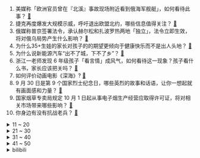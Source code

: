 1. 美媒称「欧洲官员曾在『北溪』事故现场附近看到俄海军舰艇」，如何看待此事？ [:link:](https://www.zhihu.com/question/556434671)
2. 捷克再度爆发大规模示威，呼吁退出欧盟北约，哪些信息值得关注？ [:link:](https://www.zhihu.com/question/556667787)
3. 俄媒称普京签署法令，承认赫尔松和扎波罗热两地「独立」，法令立即生效，将对俄乌局势产生什么影响？ [:link:](https://www.zhihu.com/question/556778831)
4. 为什么35+生娃的家长对孩子的的期望更倾向于健康快乐而不是出人头地？ [:link:](https://www.zhihu.com/question/551963452)
5. 为什么说新能源汽车“出不了城，下不了乡”？ [:link:](https://www.zhihu.com/question/551029509)
6. 浙江一老师发现 6 年级孩子「看言情」成风气，如何看待这一现象？孩子看什么书，家长应该把关吗？ [:link:](https://www.zhihu.com/question/556287617)
7. 如何评价动画电影《深海》? [:link:](https://www.zhihu.com/question/423913671)
8. 9 月 30 日是第 9 个国家烈士纪念日，哪些英烈的故事和话语，让你一想起就有画面感和力量？ [:link:](https://www.zhihu.com/question/556026573)
9. 国家烟草专卖局规定 10 月 1 日起从事电子烟生产经营应取得许可证，将对相关市场带来哪些影响？ [:link:](https://www.zhihu.com/question/556270500)
10. 你身边有没有抗战老兵？ [:link:](https://www.zhihu.com/question/429866954)
<details>
<summary>11 ~ 20</summary>

11. 对北溪管道这种级别的基础设施的袭击算不算战争行为？ [:link:](https://www.zhihu.com/question/556066656)
12. 三部门发文，防范以「家庭教育指导师」名义开展违规校外培训，将产生哪些影响？ [:link:](https://www.zhihu.com/question/556406446)
13. 美国一女子拒绝男子搭话后，在纽约地铁内遭其暴打，有哪些信息值得关注？如何从法律角度解读？ [:link:](https://www.zhihu.com/question/556040006)
14. 普京称部分动员令已下达，但须解决「未依法征召」问题，错误征召人员须「遣返回原地」，有哪些信息值得注意？ [:link:](https://www.zhihu.com/question/556774949)
15. 9 月 30 日是第九个烈士纪念日，我们该如何做，才是对英烈精神最好的传承？ [:link:](https://www.zhihu.com/question/555913858)
16. 为什么习惯使用 i、j、k 等作为循环变量? [:link:](https://www.zhihu.com/question/24890607)
17. 如何评价新概念「德国的工业 4.0」？ [:link:](https://www.zhihu.com/question/26288684)
18. 北约秘书长警告俄罗斯「核战争不可能赢！」，这释放了哪些信息？俄乌战争是否会引发核战争？ [:link:](https://www.zhihu.com/question/556531736)
19. 2022 女篮世界杯 1/4 决赛中国女篮  85:71 击败法国晋级 4 强，如何评价本场比赛？ [:link:](https://www.zhihu.com/question/556410190)
20. 如何看董宇辉卖六元东北玉米被供应商背刺只值七毛？ [:link:](https://www.zhihu.com/question/555872060)
</details>
<details>
<summary>21 ~ 30</summary>

21. 国防部表示「坚决反对、反制美方涉台错误行径」，有哪些信息值得关注？ [:link:](https://www.zhihu.com/question/556458158)
22. 人的一生什么最重要? [:link:](https://www.zhihu.com/question/547228428)
23. 如果你愿意的话可以给我分享你手机里的一张照片吗? [:link:](https://www.zhihu.com/question/551897991)
24. 英国女王伊丽莎白二世死因公布，因「年老」而去世，还有哪些信息值得关注？ [:link:](https://www.zhihu.com/question/556682593)
25. 怎样看待2022年后国外车企可在中国独资？ [:link:](https://www.zhihu.com/question/511327536)
26. 空军发言人在中国航展发布会上表示，第五代战机歼-20已遍布 「东南西北中」并砺兵台海，这说明了什么？ [:link:](https://www.zhihu.com/question/555875500)
27. 把[-0.5,0.5]内所有实数相加，得出的结果是0 吗？ [:link:](https://www.zhihu.com/question/555998400)
28. 东北农嫂甩开东方甄选爆料成本价，直播带货却人气惨淡，对此你怎么看？ [:link:](https://www.zhihu.com/question/555942954)
29. 牛顿的贡献，可以获得几次菲尔兹奖，几次诺贝尔奖？ [:link:](https://www.zhihu.com/question/464027007)
30. 为什么我父母一直在跟我强调人情世故，难道有棱有角得不好吗？ [:link:](https://www.zhihu.com/question/546486826)
</details>
<details>
<summary>31 ~ 40</summary>

31. 北约发布声明称北溪管道遭到「蓄意、鲁莽和不负责任」的破坏，支持调查破坏源头，如何看待这一表态？ [:link:](https://www.zhihu.com/question/556528514)
32. 甄嬛离宫三年，祺嫔得宠却为什么没能封妃？ [:link:](https://www.zhihu.com/question/539918863)
33. 俄媒称新领土入俄条约签署仪式 30 日举行，普京将出席，这是否会加剧俄乌冲突？哪些信息值得注意？ [:link:](https://www.zhihu.com/question/556529607)
34. 中国最贵的烟是什么烟，多少钱一盒？ [:link:](https://www.zhihu.com/question/421685764)
35. 人老了最怕什么？ [:link:](https://www.zhihu.com/question/511923242)
36. 为什么 Java 坚持多线程不选择协程？ [:link:](https://www.zhihu.com/question/332042250)
37. 爆卖的「俄罗斯老奶粉」都符合食品安全国家标准规定吗？有哪些需要注意的地方？ [:link:](https://www.zhihu.com/question/556213396)
38. 有哪些写作的小技巧值得分享？ [:link:](https://www.zhihu.com/question/551010664)
39. 国家疾控局表示，采取集中或者居家隔离措施时，不得采取外锁门的方式，有哪些值得关注的信息？ [:link:](https://www.zhihu.com/question/556394363)
40. 河北一县城开办超 10 家共享自习室惹热议，为何中国年轻人热衷「花钱买自觉」？ [:link:](https://www.zhihu.com/question/556454468)
</details>
<details>
<summary>41 ~ 50</summary>

41. 美国抵押贷款利率升至6.7%，为2007年以来最高水平，雷曼危机会重演吗？ [:link:](https://www.zhihu.com/question/556779118)
42. 一公司招聘 HR 外勤岗，要求员工日行 3 万步，从健康角度分析这一活动量如何？公司这一需求合理吗？ [:link:](https://www.zhihu.com/question/556477146)
43. 保时捷以每股 82.5 欧元上市，为德国 25 年来最大 IPO，市值超奔驰和宝马，哪些信息值得关注？ [:link:](https://www.zhihu.com/question/556706402)
44. 高考 403 分被质疑学霸形象，「点读机女孩」现已保研中传，如何看待她阳光积极的心态？ [:link:](https://www.zhihu.com/question/556458307)
45. 为什么咖啡喝多了心会突突跳？ [:link:](https://www.zhihu.com/question/550500635)
46. 你认为最有用的抗衰老方法是什么？ [:link:](https://www.zhihu.com/question/486788696)
47. 原生家庭是「伤口」还是「借口」？ [:link:](https://www.zhihu.com/question/555845540)
48. 你是怎么做到爱自己，爱生活的？ [:link:](https://www.zhihu.com/question/546635996)
49. 你有多少个知心朋友？相处多少年了？ [:link:](https://www.zhihu.com/question/555479542)
50. 3岁男孩刚上幼儿园，不喜欢跟小朋友一起玩怎么办？ [:link:](https://www.zhihu.com/question/359547344)
</details><details>
<summary>bilibili</summary>

1. 这一天，终于来了… [:link:](//www.bilibili.com/video/BV1h24y1R7rx)
2. 《叶问5：超英黄昏》"我才是最强超级英雄" [:link:](//www.bilibili.com/video/BV1X14y1h7tf)
3. 只需5步的中式面点，有多难做！ [:link:](//www.bilibili.com/video/BV1e24y1R7mB)
4. 我们就像上个礼拜一样从网上买了一些玩具... [:link:](//www.bilibili.com/video/BV1aB4y1J7nK)
5. 救了全车人，却救不了人性！ [:link:](//www.bilibili.com/video/BV1Ge4y1r7Eg)
6. 耗时5天，熬了3个通宵，我给老虎戴上了狮子的帽子，这是老虎醒狮酥 [:link:](//www.bilibili.com/video/BV13V4y1T7Zj)
7. 百炼钢做成了绕指柔！总书记嘱托“手撕钢”技术勇攀高峰 [:link:](//www.bilibili.com/video/BV13B4y1778D)
8. 《原神》角色演示-「赛诺：诛罪的引导」 [:link:](//www.bilibili.com/video/BV1U14y1h7UE)
9. G2：入围赛还得我教你打！ [:link:](//www.bilibili.com/video/BV1FT411M7KT)
10. 孟 德 瞬 息 全 宇 宙 [:link:](//www.bilibili.com/video/BV1CG411J7MG)
<details>
<summary>11 ~ 20</summary>

11. 我们结婚了！！！找到老婆了！！！ [:link:](//www.bilibili.com/video/BV1Hg411e7P3)
12. 【暗の入驻】大家好！我是演员青柳尊哉！请多多关照！ [:link:](//www.bilibili.com/video/BV1dP411J7zM)
13. 我被800W粉丝博主抄袭了？ [:link:](//www.bilibili.com/video/BV1FP411n7ze)
14. 咕噜咕噜滚下山！！！ [:link:](//www.bilibili.com/video/BV1WV4y1T74E)
15. 这个杀手有点蠢 [:link:](//www.bilibili.com/video/BV1c24y1d7Ap)
16. 我做up接到什么离谱的广告 [:link:](//www.bilibili.com/video/BV1bd4y1z7Ds)
17. 邪不压正，江湖再见！ [:link:](//www.bilibili.com/video/BV1Yt4y1w7yM)
18. 当你感觉一个男人对你很克制 [:link:](//www.bilibili.com/video/BV1Xd4y1M7AD)
19. 挂机也能1打5的套路！ 设计师：这就把吸血删了！【有点骚东西】 [:link:](//www.bilibili.com/video/BV1Ve4y1r7ix)
20. 害，小场面 [:link:](//www.bilibili.com/video/BV1i24y1R7nH)
</details>
<details>
<summary>21 ~ 30</summary>

21. 他战胜了日寇和天灾，却输给了营销号的嘲讽 [:link:](//www.bilibili.com/video/BV1Re4y167Dh)
22. 深度|| 佛祖对最难关卡的解题思路，黑手套们活不明白的悲哀结局 [:link:](//www.bilibili.com/video/BV1re4y1b7sV)
23. 当代年轻人现状 [:link:](//www.bilibili.com/video/BV1x8411472M)
24. 【水果猎人】有人说我恰烂钱？28的妮娜皇后卖288！ [:link:](//www.bilibili.com/video/BV1Yg411e7oU)
25. 排队两小时才能吃到的鸡！老板自信到邀请我们来踢馆！【怎么这么值ep51-石小路烧鸡公】 [:link:](//www.bilibili.com/video/BV16e4y1b7R9)
26. 【Stray Kids】B站的小伙伴们SKZ来啦！请多多期待我们的新内容吧！ [:link:](//www.bilibili.com/video/BV1e14y1a7zF)
27. 如何用自己发明让别人发财？【小约翰】 [:link:](//www.bilibili.com/video/BV1aV4y1N71f)
28. 原来猫猫也有强迫症！ [:link:](//www.bilibili.com/video/BV1F24y1R7jk)
29. 关于我买空笔芯被当成傻子围观这件事 [:link:](//www.bilibili.com/video/BV17g411e7Es)
30. 这是啥片？这是我老婆的照片！【阅片无数Ⅱ 62】 [:link:](//www.bilibili.com/video/BV1bW4y1Y79c)
</details>
<details>
<summary>31 ~ 40</summary>

31. 20年前开中国跑车 妹妹都上车！ [:link:](//www.bilibili.com/video/BV1De411K7Bf)
32. 我以为只有一位袁隆平，而这位教授却捐出8208万，不给孩子留一分钱 [:link:](//www.bilibili.com/video/BV1M84114761)
33. 他真的一直盯着我看 第一次在他面前穿旗袍 [:link:](//www.bilibili.com/video/BV1Je4y1r79U)
34. 第一次上大学，请问这种情况正常吗？ [:link:](//www.bilibili.com/video/BV1cW4y1e7LJ)
35. 对不起B站，我现在只想活下去 [:link:](//www.bilibili.com/video/BV1nt4y1P7YD)
36. 【原神】3.1须弥大世界任务解谜合集（持续更新中） [:link:](//www.bilibili.com/video/BV1T841147Uw)
37. “这社死来的太突然了❶❻” [:link:](//www.bilibili.com/video/BV1FT411M78C)
38. 卧槽她好像有那个台词牛逼症！内娱独一份的灵气！她的声音真就绝了！ [:link:](//www.bilibili.com/video/BV1kN4y1K7U6)
39. 猪 突 猛 进 [:link:](//www.bilibili.com/video/BV1YB4y1J724)
40. 这真的不是魔法！2年盘出一道面果核桃，比真的还要真~ [:link:](//www.bilibili.com/video/BV1zD4y117Bf)
</details>
<details>
<summary>41 ~ 50</summary>

41. 一根断开的圆木，用榫卯结构无缝衔接 [:link:](//www.bilibili.com/video/BV1Tg411e7uL)
42. 一生要强的牛排 [:link:](//www.bilibili.com/video/BV1Me4y1b7Cq)
43. “比赛第一 友谊第二” [:link:](//www.bilibili.com/video/BV1Le4y1H7T1)
44. 【阿斗】宅心仁厚小剥皮，接二连三捉弄席恩！美剧史诗巨作《权力的游戏》第10期 [:link:](//www.bilibili.com/video/BV1Xe411K7Nh)
45. 听说你们想看我穿这条破渔网篓篓？ [:link:](//www.bilibili.com/video/BV1H841147iG)
46. 会魔法的这件事终究是瞒不住了！ 这是你没见过的城市！ [:link:](//www.bilibili.com/video/BV1td4y1q7Zi)
47. 全网首次！我骗过了苹果，让iPhone 14 Pro以为我出了车祸！ [:link:](//www.bilibili.com/video/BV1UB4y1J7fS)
48. 电脑桌面闹鲲了怎么办…… [:link:](//www.bilibili.com/video/BV1CN4y1K7dy)
49. 猛男阵亡，仅需三秒！！！ [:link:](//www.bilibili.com/video/BV1vG411g7EE)
50. 《悟空》—张睿 [:link:](//www.bilibili.com/video/BV14D4y117FV)
</details>
<details>
<summary>51 ~ 60</summary>

51. 被这个学考古的UP主笑死 [:link:](//www.bilibili.com/video/BV1AD4y117qh)
52. 什么是朋友？他说... [:link:](//www.bilibili.com/video/BV1ee4y167Kp)
53. 小伙飞5000公里，探秘哈佛大学食堂！18刀自助餐吃什么？ [:link:](//www.bilibili.com/video/BV12D4y117eU)
54. 延吉一辈子来一次怎么够？3天带你吃拍逛一个不落❗ [:link:](//www.bilibili.com/video/BV1Xd4y1M7Pz)
55. 这次我真的我破防了，也许这就是缘份吧 [:link:](//www.bilibili.com/video/BV1UD4y117hB)
56. 成本10块，但特费米饭。 [:link:](//www.bilibili.com/video/BV1Md4y1u796)
57. “生来孤独” [:link:](//www.bilibili.com/video/BV1o14y1h7eb)
58. 《 我 和 张 翰 恋 爱 了 》 [:link:](//www.bilibili.com/video/BV1ge4y1H7Y9)
59. “我曾经，也想艳丽地长大” [:link:](//www.bilibili.com/video/BV1yB4y1J73k)
60. 小学生便当不重样 [:link:](//www.bilibili.com/video/BV1tG4y1B7ih)
</details>
<details>
<summary>61 ~ 70</summary>

61. 【健身版躲闪摇】好悬，差点没要走我一个肾 [:link:](//www.bilibili.com/video/BV1eV4y1T7mu)
62. 国家队又开挂了！来自东方的审美碾压，结尾直接封神！ [:link:](//www.bilibili.com/video/BV1iN4y1K79k)
63. 穷人是假的？农村人不可能长这样？我要用100个农民实证反驳【100个农民故事01】 [:link:](//www.bilibili.com/video/BV1M841147UT)
64. 周深演唱中国动画百年纪念曲《美美》，100年·恰少年！ [:link:](//www.bilibili.com/video/BV1Vd4y1q7x6)
65. 教你画出透明感 [:link:](//www.bilibili.com/video/BV1ae411K7WR)
66. 【神里绫华生贺读信】请再一次，和我相约月下吧！ [:link:](//www.bilibili.com/video/BV1UW4y1v7r2)
67. 《  科 目 三 ：飞 行 执 照  》 [:link:](//www.bilibili.com/video/BV1kd4y1M7LD)
68. 【超燃】这火焰双刀竟然不是特效 ！ [:link:](//www.bilibili.com/video/BV1yd4y1M7KZ)
69. 你行不行啊细狗是什么梗【梗指南】 [:link:](//www.bilibili.com/video/BV1Le4y1H7Xp)
70. 『绫波丽』长发绫波丽，不心动挑战 2.0 [:link:](//www.bilibili.com/video/BV1oG411g7ap)
</details>
<details>
<summary>71 ~ 80</summary>

71. 在挪威山里吃365元的海鲜自助餐 超乎想象 [:link:](//www.bilibili.com/video/BV1dG411g7cU)
72. 李云龙：老子才是PUA的祖师爷，全体起立 [:link:](//www.bilibili.com/video/BV1HT411K7xN)
73. 我,兴趣使然的英雄 [:link:](//www.bilibili.com/video/BV1DG4y1s7DX)
74. 哼哈二将细狗都给我自律起来！ [:link:](//www.bilibili.com/video/BV1TP411n7Dq)
75. 【原神】圣金虫全收集路线！（赛诺突破材料） [:link:](//www.bilibili.com/video/BV1Re4y1n76S)
76. 【原神生日会】如果突然想起我 [:link:](//www.bilibili.com/video/BV1tG4y1B7xU)
77. 【原人】无派蒙获得柯莱 第二位伙伴！ [:link:](//www.bilibili.com/video/BV1KG4y1W79v)
78. 高铁进站后没上去车怎么办？铁路负责你到底！听乘务员给你讲得明明白白！ [:link:](//www.bilibili.com/video/BV1V8411t7Cv)
79. 麻麻我可不可以不洗澡 [:link:](//www.bilibili.com/video/BV1VB4y1777D)
80. 我 是 一 只 吃 情 绪 的 生 物 [:link:](//www.bilibili.com/video/BV1wT411M7aF)
</details>
<details>
<summary>81 ~ 90</summary>

81. 当初看的时候，谁也没想到小品的后劲儿这么大 [:link:](//www.bilibili.com/video/BV1Ve4y1H7VK)
82. 【莓用良品】智能跑椅 坐以待币 [:link:](//www.bilibili.com/video/BV1a14y1h7Ap)
83. Damn broooooo [:link:](//www.bilibili.com/video/BV1ed4y1M7zP)
84. 职场让我玩明白了！ [:link:](//www.bilibili.com/video/BV19D4y1176Q)
85. 星际公民中国玩家聚会规模震惊开发者 [:link:](//www.bilibili.com/video/BV1CG411g7ja)
86. 章鱼博士成为究极蜘蛛侠，当街枪毙罪犯，以暴制暴，又强又狠又帅我可太喜欢了 [:link:](//www.bilibili.com/video/BV1fG411g71t)
87. 广东顺德.烧鹅再  厨子探店¥320 [:link:](//www.bilibili.com/video/BV1QW4y1v7TP)
88. 再也不用花钱去学习技能了，国家都免费开放了 [:link:](//www.bilibili.com/video/BV1L841147Lu)
89. 我一棒子下去，这一年的老豆子全出来啦！ [:link:](//www.bilibili.com/video/BV1De4y167MM)
90. 如何理解中国科学家获得“无刺武昌鱼”突破？ [:link:](//www.bilibili.com/video/BV1ke4y1b7LF)
</details>
<details>
<summary>91 ~ 100</summary>

91. 好人能定出这种绩效？ [:link:](//www.bilibili.com/video/BV1NG411J7qb)
92. 肩膀训练 [:link:](//www.bilibili.com/video/BV12e4y1n7gm)
93. 1米2小姐姐工作7年没跳槽|房贷1700，伙食费500元，踏踏实实过自己的小日子 [:link:](//www.bilibili.com/video/BV1xd4y1z7hG)
94. 就这牙齿，咬到舌头一定很疼吧 [:link:](//www.bilibili.com/video/BV13N4y1K7io)
95. 英国女婿跟中国岳母说中文… 菜市场买菜讲价笑不活了 [:link:](//www.bilibili.com/video/BV1ae411K7k8)
96. 你这是在做菜吗？你这分明是在炼丹！ [:link:](//www.bilibili.com/video/BV1EB4y177U6)
97. 翻牌挑战，街边酱香饼 [:link:](//www.bilibili.com/video/BV1KT411M7Lj)
98. 冒犯，太冒犯了！ [:link:](//www.bilibili.com/video/BV1fg411Y7Ws)
99. 如果S12上发生了这种事情，受过专业训练的解说们会怎么做…. [:link:](//www.bilibili.com/video/BV1Kt4y1w775)
100. 别让IKUN界变成你最讨厌的样子 [:link:](//www.bilibili.com/video/BV18e4y1b7Ep)
</details></details>
